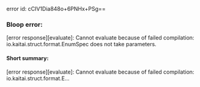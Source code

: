 error id: cCIV1Dia848o+6PNHx+PSg==
### Bloop error:

[error response][evaluate]: Cannot evaluate because of failed compilation:
io.kaitai.struct.format.EnumSpec does not take parameters.
#### Short summary: 

[error response][evaluate]: Cannot evaluate because of failed compilation:
io.kaitai.struct.format.E...